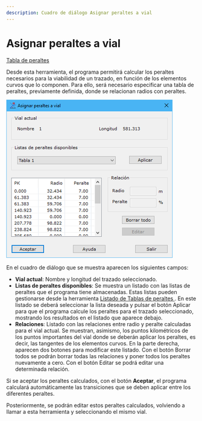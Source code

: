 ```yaml
---
description: Cuadro de diálogo Asignar peraltes a vial
---
```


# Asignar peraltes a vial

[Tabla de peraltes](../../fichas-de-herramientas/ficha-de-herramientas-viales/tabla-de-peraltes.md)

Desde esta herramienta, el programa permitirá calcular los peraltes necesarios para la viabilidad de un trazado, en función de los elementos curvos que lo componen. Para ello, será necesario especificar una tabla de peraltes, previamente definida, donde se relacionan radios con peraltes.

![Cuadro de di&#xE1;logo Asignar peraltes a vial](../../../.gitbook/assets/image%20%2844%29.png)

En el cuadro de diálogo que se muestra aparecen los siguientes campos:

* **Vial actual**: Nombre y longitud del trazado seleccionado.
* **Listas de peraltes disponibles**: Se muestra un listado con las listas de peraltes que el programa tiene almacenadas. Estas listas pueden gestionarse desde la herramienta [Listado de Tablas de peraltes ](tabla-de-peraltes.md). En este listado se deberá seleccionar la lista deseada y pulsar el botón Aplicar para que el programa calcule los peraltes para el trazado seleccionado, mostrando los resultados en el listado que aparece debajo.
* **Relaciones**: Listado con las relaciones entre radio y peralte calculadas para el vial actual. Se muestran, asimismo, los puntos kilométricos de los puntos importantes del vial donde se deberán aplicar los peraltes, es decir, las tangentes de los elementos curvos. En la parte derecha, aparecen dos botones para modificar este listado. Con el botón Borrar todos se podrán borrar todas las relaciones y poner todos los peraltes nuevamente a cero. Con el botón Editar se podrá editar una determinada relación.

Si se aceptar los peraltes calculados, con el botón **Aceptar**, el programa calculará automáticamente las transiciones que se deben aplicar entre los diferentes peraltes.

Posteriormente, se podrán editar estos peraltes calculados, volviendo a llamar a esta herramienta y seleccionando el mismo vial.

